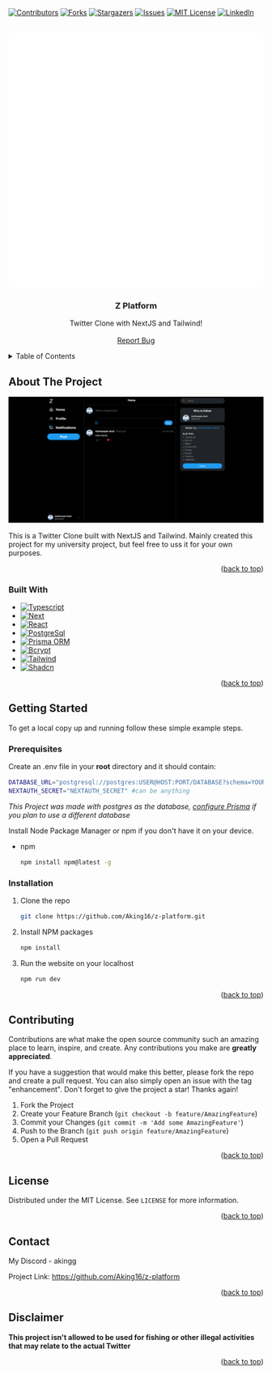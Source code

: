 <a name="readme-top"></a>

[![Contributors][contributors-shield]][contributors-url]
[![Forks][forks-shield]][forks-url]
[![Stargazers][stars-shield]][stars-url]
[![Issues][issues-shield]][issues-url]
[![MIT License][license-shield]][license-url]
[![LinkedIn][linkedin-shield]][linkedin-url]

<br />
<div align="center">
  <a href="https://github.com/Aking16/z-platform">
    <img src="z.svg" alt="Logo">
  </a>

  <h3 align="center">Z Platform</h3>

  <p align="center">
    Twitter Clone with NextJS and Tailwind!
    <br />
    <br />
    <a href="https://github.com/Aking16/z-platform/issues">Report Bug</a>    
  </p>
</div>



<details>
  <summary>Table of Contents</summary>
  <ol>
    <li>
      <a href="#about-the-project">About The Project</a>
      <ul>
        <li><a href="#built-with">Built With</a></li>
      </ul>
    </li>
    <li>
      <a href="#getting-started">Getting Started</a>
      <ul>
        <li><a href="#prerequisites">Prerequisites</a></li>
        <li><a href="#installation">Installation</a></li>
      </ul>
    </li>
    <li><a href="#contributing">Contributing</a></li>
    <li><a href="#license">License</a></li>
    <li><a href="#contact">Contact</a></li>
    <li><a href="#acknowledgments">Acknowledgments</a></li>
  </ol>
</details>


## About The Project

[![Website Screen Shot][website-screenshot]](https://aking16.github.io/z-platform/)

This is a Twitter Clone built with NextJS and Tailwind. Mainly created this project for my university project, but feel free to uss it for your own purposes.

<p align="right">(<a href="#readme-top">back to top</a>)</p>



### Built With

* [![Typescript][Typescript]][Typescript-url]
* [![Next][Next.js]][Next-url]
* [![React][React.js]][React-url]
* [![PostgreSql][PostgreSql]][PostgreSql-url]
* [![Prisma ORM][Prisma]][Prisma-url]
* [![Bcrypt][Bcrypt]][Bcrypt-url]
* [![Tailwind][Tailwind.css]][Tailwind-url]
* [![Shadcn][Shadcn]][Shadcn-url]

<p align="right">(<a href="#readme-top">back to top</a>)</p>



<!-- GETTING STARTED -->
## Getting Started

To get a local copy up and running follow these simple example steps.

### Prerequisites

Create an .env file in your **root** directory and it should contain:
```sh
DATABASE_URL="postgresql://postgres:USER@HOST:PORT/DATABASE?schema=YOUR_SCHEMA_NAME" #postgres
NEXTAUTH_SECRET="NEXTAUTH_SECRET" #can be anything
```

*This Project was made with postgres as the database, [configure Prisma](https://www.prisma.io/docs/getting-started/setup-prisma/add-to-existing-project) if you plan to use a different database*

Install Node Package Manager or npm if you don't have it on your device.
* npm
  ```sh
  npm install npm@latest -g
  ```


### Installation

1. Clone the repo
   ```sh
   git clone https://github.com/Aking16/z-platform.git
   ```
2. Install NPM packages
   ```sh
   npm install
   ```
3. Run the website on your localhost
   ```sh
   npm run dev
   ```

<p align="right">(<a href="#readme-top">back to top</a>)</p>




## Contributing

Contributions are what make the open source community such an amazing place to learn, inspire, and create. Any contributions you make are **greatly appreciated**.

If you have a suggestion that would make this better, please fork the repo and create a pull request. You can also simply open an issue with the tag "enhancement".
Don't forget to give the project a star! Thanks again!

1. Fork the Project
2. Create your Feature Branch (`git checkout -b feature/AmazingFeature`)
3. Commit your Changes (`git commit -m 'Add some AmazingFeature'`)
4. Push to the Branch (`git push origin feature/AmazingFeature`)
5. Open a Pull Request

<p align="right">(<a href="#readme-top">back to top</a>)</p>



<!-- LICENSE -->
## License

Distributed under the MIT License. See `LICENSE` for more information.

<p align="right">(<a href="#readme-top">back to top</a>)</p>



## Contact

My Discord - akingg

Project Link: https://github.com/Aking16/z-platform

<p align="right">(<a href="#readme-top">back to top</a>)</p>



## Disclaimer

**This project isn't allowed to be used for fishing or other illegal activities that may relate to the actual Twitter**

<p align="right">(<a href="#readme-top">back to top</a>)</p>



<!-- MARKDOWN LINKS & IMAGES -->
<!-- https://www.markdownguide.org/basic-syntax/#reference-style-links -->
[contributors-shield]: https://img.shields.io/github/contributors/Aking16/z-platform.svg?style=for-the-badge
[contributors-url]: https://github.com/Aking16/z-platform/graphs/contributors
[forks-shield]: https://img.shields.io/github/forks/Aking16/z-platform.svg?style=for-the-badge
[forks-url]: https://github.com/Aking16/z-platform/network/members
[stars-shield]: https://img.shields.io/github/stars/Aking16/z-platform.svg?style=for-the-badge
[stars-url]: https://github.com/Aking16/z-platform/stargazers
[issues-shield]: https://img.shields.io/github/issues/Aking16/z-platform.svg?style=for-the-badge
[issues-url]: https://github.com/Aking16/z-platform/issues
[license-shield]:  https://img.shields.io/github/license/Aking16/z-platform.svg?style=for-the-badge
[license-url]: https://github.com/Aking16/z-platform/blob/master/LICENSE
[linkedin-shield]: https://img.shields.io/badge/-LinkedIn-black.svg?style=for-the-badge&logo=linkedin&colorB=555
[linkedin-url]: https://www.linkedin.com/in/amirhossein-amiri016/

[website-screenshot]: preview.png

[Typescript]: https://img.shields.io/badge/TypeScript-3178C6?logo=typescript&logoColor=fff&style=for-the-badge
[Typescript-url]: https://typescriptlang.org/

[Next.js]: https://img.shields.io/badge/Next-000?style=for-the-badge&logo=nextdotjs&logoColor=white
[Next-url]: https://nextjs.org/

[React.js]: https://img.shields.io/badge/React-61DAFB?style=for-the-badge&logo=react&logoColor=black
[React-url]: https://reactjs.org/

[Tailwind.css]: https://img.shields.io/badge/TailwindCss-06B6D4?style=for-the-badge&logo=tailwindcss&logoColor=white
[Tailwind-url]: https://tailwindcss.com

[Shadcn]: https://img.shields.io/badge/Shadcn-000?style=for-the-badge&logo=tailwindcss&logoColor=white
[Shadcn-url]: https://ui.shadcn.com/

[PostgreSql]: https://img.shields.io/badge/PostgreSQL-4169E1?logo=postgresql&logoColor=fff&style=for-the-badge
[PostgreSql-url]: https://postgresql.org

[Prisma]: https://img.shields.io/badge/Prisma-2D3748?logo=prisma&logoColor=fff&style=for-the-badge
[Prisma-url]: https://prisma.io


[Bcrypt]: https://img.shields.io/badge/Bcrypt-CA4245?style=for-the-badge&logo=react&logoColor=white
[Bcrypt-url]: https://www.npmjs.com/package/bcrypt
